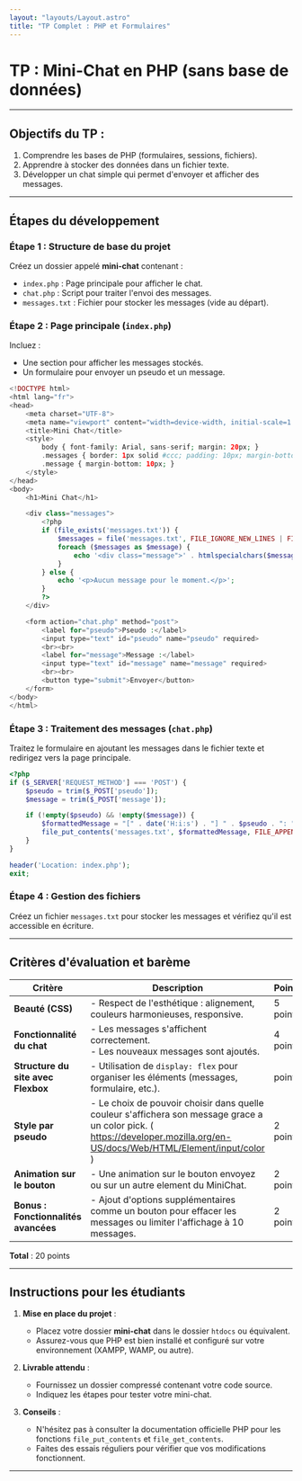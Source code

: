 ```yaml
---
layout: "layouts/Layout.astro"
title: "TP Complet : PHP et Formulaires"
---
```


# TP : Mini-Chat en PHP (sans base de données)

---

## Objectifs du TP :
1. Comprendre les bases de PHP (formulaires, sessions, fichiers).
2. Apprendre à stocker des données dans un fichier texte.
3. Développer un chat simple qui permet d'envoyer et afficher des messages.

---

## Étapes du développement

### Étape 1 : Structure de base du projet
Créez un dossier appelé **mini-chat** contenant :
- `index.php` : Page principale pour afficher le chat.
- `chat.php` : Script pour traiter l'envoi des messages.
- `messages.txt` : Fichier pour stocker les messages (vide au départ).

### Étape 2 : Page principale (`index.php`)
Incluez :
- Une section pour afficher les messages stockés.
- Un formulaire pour envoyer un pseudo et un message.

```php
<!DOCTYPE html>
<html lang="fr">
<head>
    <meta charset="UTF-8">
    <meta name="viewport" content="width=device-width, initial-scale=1.0">
    <title>Mini Chat</title>
    <style>
        body { font-family: Arial, sans-serif; margin: 20px; }
        .messages { border: 1px solid #ccc; padding: 10px; margin-bottom: 20px; max-height: 300px; overflow-y: auto; }
        .message { margin-bottom: 10px; }
    </style>
</head>
<body>
    <h1>Mini Chat</h1>

    <div class="messages">
        <?php
        if (file_exists('messages.txt')) {
            $messages = file('messages.txt', FILE_IGNORE_NEW_LINES | FILE_SKIP_EMPTY_LINES);
            foreach ($messages as $message) {
                echo '<div class="message">' . htmlspecialchars($message) . '</div>';
            }
        } else {
            echo '<p>Aucun message pour le moment.</p>';
        }
        ?>
    </div>

    <form action="chat.php" method="post">
        <label for="pseudo">Pseudo :</label>
        <input type="text" id="pseudo" name="pseudo" required>
        <br><br>
        <label for="message">Message :</label>
        <input type="text" id="message" name="message" required>
        <br><br>
        <button type="submit">Envoyer</button>
    </form>
</body>
</html>
```

### Étape 3 : Traitement des messages (`chat.php`)
Traitez le formulaire en ajoutant les messages dans le fichier texte et redirigez vers la page principale.

```php
<?php
if ($_SERVER['REQUEST_METHOD'] === 'POST') {
    $pseudo = trim($_POST['pseudo']);
    $message = trim($_POST['message']);

    if (!empty($pseudo) && !empty($message)) {
        $formattedMessage = "[" . date('H:i:s') . "] " . $pseudo . ": " . $message . "n";
        file_put_contents('messages.txt', $formattedMessage, FILE_APPEND);
    }
}

header('Location: index.php');
exit;
```

### Étape 4 : Gestion des fichiers
Créez un fichier `messages.txt` pour stocker les messages et vérifiez qu'il est accessible en écriture.

---

## Critères d'évaluation et barème

| **Critère**                         | **Description**                                                                                 | **Points** |
|-------------------------------------|-----------------------------------------------------------------------------------------------|-----------|
| **Beauté (CSS)**                    | - Respect de l'esthétique : alignement, couleurs harmonieuses, responsive.                     | 5 points  |
| **Fonctionnalité du chat**          | - Les messages s'affichent correctement.<br>- Les nouveaux messages sont ajoutés.               | 4 points  |
| **Structure du site avec Flexbox**  | - Utilisation de `display: flex` pour organiser les éléments (messages, formulaire, etc.).      |  points  |
| **Style par pseudo**                | - Le choix de pouvoir choisir dans quelle couleur s'affichera son message grace a un color pick. ( https://developer.mozilla.org/en-US/docs/Web/HTML/Element/input/color )    | 2 points  |
| **Animation sur le bouton**         | - Une animation sur le bouton envoyez ou sur un autre element du MiniChat.                                  | 2 points  |
| **Bonus : Fonctionnalités avancées**| - Ajout d'options supplémentaires comme un bouton pour effacer les messages ou limiter l'affichage à 10 messages. | 2 points  |

**Total** : 20 points

---

## Instructions pour les étudiants

1. **Mise en place du projet** : 
   - Placez votre dossier **mini-chat** dans le dossier `htdocs` ou équivalent.
   - Assurez-vous que PHP est bien installé et configuré sur votre environnement (XAMPP, WAMP, ou autre).

2. **Livrable attendu** :
   - Fournissez un dossier compressé contenant votre code source.
   - Indiquez les étapes pour tester votre mini-chat.

3. **Conseils** :
   - N'hésitez pas à consulter la documentation officielle PHP pour les fonctions `file_put_contents` et `file_get_contents`.
   - Faites des essais réguliers pour vérifier que vos modifications fonctionnent.
---
